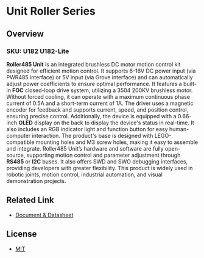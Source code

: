 # Unit Roller Series

## Overview

### SKU: U182  U182-Lite

**Roller485 Unit** is an integrated brushless DC motor motion control kit designed for efficient motion control. It supports 6-16V DC power input (via PWR485 interface) or 5V input (via Grove interface) and can automatically adjust power coefficients to ensure optimal performance. It features a built-in **FOC** closed-loop drive system, utilizing a 3504 200KV brushless motor. Without forced cooling, it can operate with a maximum continuous phase current of 0.5A and a short-term current of 1A. The driver uses a magnetic encoder for feedback and supports current, speed, and position control, ensuring precise control.
Additionally, the device is equipped with a 0.66-inch **OLED** display on the back to display the device's status in real-time. It also includes an RGB indicator light and function button for easy human-computer interaction. The product's base is designed with LEGO-compatible mounting holes and M3 screw holes, making it easy to assemble and integrate. Roller485 Unit’s hardware and software are fully open-source, supporting motion control and parameter adjustment through **RS485** or **I2C** buses. It also offers SWD and SWO debugging interfaces, providing developers with greater flexibility. This product is widely used in robotic joints, motion control, industrial automation, and visual demonstration projects.

## Related Link

- [Document & Datasheet](https://docs.m5stack.com/en/unit/Unit-Roller485)

## License

- [MIT](LICENSE)